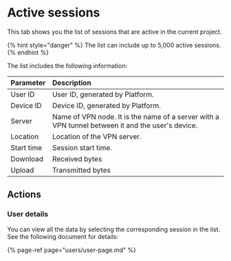 # Active sessions

This tab shows you the list of sessions that are active in the current project.

{% hint style="danger" %}
The list can include up to 5,000 active sessions.
{% endhint %}

The list includes the following information:

| Parameter | Description |
| :--- | :--- |
| User ID | User ID, generated by Platform. |
| Device ID | Device ID, generated by Platform. |
| Server | Name of VPN node. It is the name of a server with a VPN tunnel between it and the user's device. |
| Location | Location of the VPN server. |
| Start time | Session start time. |
| Download | Received bytes |
| Upload | Transmitted bytes |

## Actions

### User details

You can view all the data by selecting the corresponding session in the list. See the following document for details:

{% page-ref page="users/user-page.md" %}



